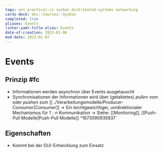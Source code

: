 ```yaml
---
tags: uni practical-cs syskon distributed-systems networking
cards-deck: Uni::Courses::SysKon
completed: true
aliases: Events
linter-yaml-title-alias: Events
date-of-creation: 2023-01-06
mod-date: 2023-01-07
---
```


# Events

## Prinzip #fc
- Informationen werden asynchron über Events ausgetauscht
- Synchronisationen der Informationen wird über (getaktetes) *pullen* vom oder *pushen* zum [[../Verarbeitungsmodelle/Producer-Consumer|Consumer]]
	→ Ein leichtgewichtiger, unidirektionaler Mechanismus für $1:n$ Kommunikation
	→ Siehe: [[Monitoring]], [[Push-Pull Modelle|Push-Pull Modelle]]
^1673090935837

## Eigenschaften
- Kommt bei der GUI-Entwicklung zum Einsatz
